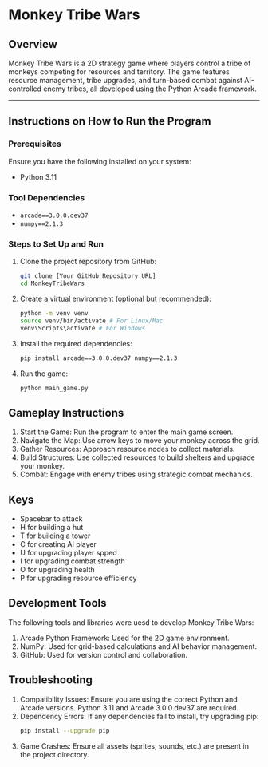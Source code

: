 # Monkey Tribe Wars

## Overview
Monkey Tribe Wars is a 2D strategy game where players control a tribe of monkeys competing for resources and territory. The game features resource management, tribe upgrades, and turn-based combat against AI-controlled enemy tribes, all developed using the Python Arcade framework.

---

## Instructions on How to Run the Program

### Prerequisites
Ensure you have the following installed on your system:
- Python 3.11

### Tool Dependencies
- `arcade==3.0.0.dev37`
- `numpy==2.1.3`

### Steps to Set Up and Run
1. Clone the project repository from GitHub:
   ```bash
   git clone [Your GitHub Repository URL]
   cd MonkeyTribeWars
2. Create a virtual environment (optional but recommended):
   ```bash
   python -m venv venv
   source venv/bin/activate # For Linux/Mac
   venv\Scripts\activate # For Windows
3. Install the required dependencies:
   ```bash
   pip install arcade==3.0.0.dev37 numpy==2.1.3
4. Run the game:
   ```bash
   python main_game.py
## Gameplay Instructions
1. Start the Game: Run the program to enter the main game screen.
2. Navigate the Map: Use arrow keys to move your monkey across the grid.
3. Gather Resources: Approach resource nodes to collect materials.
4. Build Structures: Use collected resources to build shelters and upgrade your monkey.
5. Combat: Engage with enemy tribes using strategic combat mechanics.

## Keys
- Spacebar to attack
- H for building a hut
- T for building a tower
- C for creating AI player
- U for upgrading player spped
- I for upgrading combat strength
- O for upgrading health
- P for upgrading resource efficiency

## Development Tools
The following tools and libraries were uesd to develop Monkey Tribe Wars:
1. Arcade Python Framework: Used for the 2D game environment.
2. NumPy: Used for grid-based calculations and AI behavior management.
3. GitHub: Used for version control and collaboration.

## Troubleshooting
1. Compatibility Issues: Ensure you are using the correct Python and Arcade versions. Python 3.11 and Arcade 3.0.0.dev37 are required.
2. Dependency Errors: If any dependencies fail to install, try upgrading pip:
   ```bash
   pip install --upgrade pip
3. Game Crashes: Ensure all assets (sprites, sounds, etc.) are present in the project directory.
